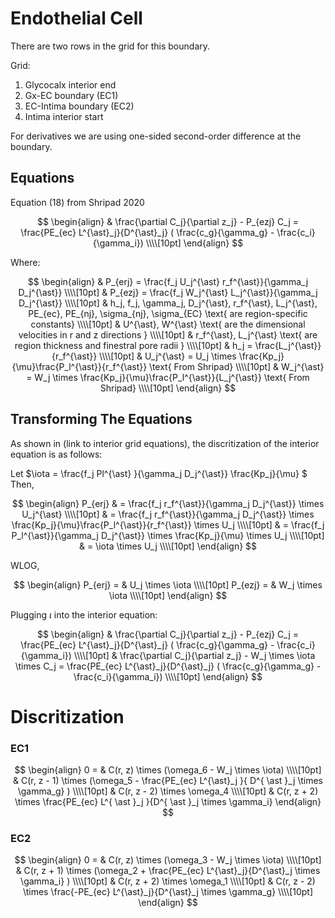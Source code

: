 # Endothelial Cell

There are two rows in the grid for this boundary.

Grid:   
1. Glycocalx interior end  
2. Gx-EC boundary (EC1)  
3. EC-Intima boundary (EC2)  
4. Intima interior start  
 
For derivatives we are using one-sided second-order difference at the boundary.


## Equations

Equation (18) from Shripad 2020

$$
\begin{align}
& \frac{\partial C_j}{\partial z_j} - P_{ezj} C_j = \frac{PE_{ec} L^{\ast}_j}{D^{\ast}_j} ( \frac{c_g}{\gamma_g} - \frac{c_i}{\gamma_i}) \\\\[10pt]
\end{align}
$$

Where:   

$$
\begin{align}
& P_{erj} = \frac{f_j U_j^{\ast} r_f^{\ast}}{\gamma_j D_j^{\ast}} \\\\[10pt]
& P_{ezj} = \frac{f_j W_j^{\ast} L_j^{\ast}}{\gamma_j D_j^{\ast}} \\\\[10pt]
& h_j, f_j, \gamma_j, D_j^{\ast}, r_f^{\ast}, L_j^{\ast}, PE_{ec}, PE_{nj}, \sigma_{nj}, \sigma_{EC} \text{ are region-specific constants} \\\\[10pt]
& U^{\ast}, W^{\ast} \text{ are the dimensional velocities in r and z directions } \\\\[10pt]
& r_f^{\ast}, L_j^{\ast} \text{ are region thickness and finestral pore radii } \\\\[10pt]
& h_j = \frac{L_j^{\ast}}{r_f^{\ast}} \\\\[10pt]
& U_j^{\ast} = U_j \times \frac{Kp_j}{\mu}\frac{P_l^{\ast}}{r_f^{\ast}} \text{ From Shripad} \\\\[10pt]
& W_j^{\ast} = W_j \times \frac{Kp_j}{\mu}\frac{P_l^{\ast}}{L_j^{\ast}} \text{ From Shripad} \\\\[10pt]
\end{align}
$$

## Transforming The Equations

As shown in (link to interior grid equations), the discritization of the interior equation is as follows: 

Let $\iota = \frac{f_j Pl^{\ast} }{\gamma_j D_j^{\ast}} \frac{Kp_j}{\mu} $  
Then, 

$$
\begin{align}
P_{erj} & = \frac{f_j r_f^{\ast}}{\gamma_j D_j^{\ast}} \times U_j^{\ast} \\\\[10pt]
& = \frac{f_j r_f^{\ast}}{\gamma_j D_j^{\ast}} \times \frac{Kp_j}{\mu}\frac{P_l^{\ast}}{r_f^{\ast}} \times U_j \\\\[10pt]
& = \frac{f_j P_l^{\ast}}{\gamma_j D_j^{\ast}} \times \frac{Kp_j}{\mu} \times U_j \\\\[10pt]
& = \iota \times U_j \\\\[10pt]
\end{align}
$$

WLOG,  

$$
\begin{align}
P_{erj} = & U_j \times \iota   \\\\[10pt]
P_{ezj} = & W_j \times \iota   \\\\[10pt]
\end{align}
$$ 

Plugging $\iota$ into the interior equation:  

$$
\begin{align}
& \frac{\partial C_j}{\partial z_j} - P_{ezj} C_j = \frac{PE_{ec} L^{\ast}_j}{D^{\ast}_j} ( \frac{c_g}{\gamma_g} - \frac{c_i}{\gamma_i}) \\\\[10pt]
& \frac{\partial C_j}{\partial z_j} - W_j \times \iota \times C_j = \frac{PE_{ec} L^{\ast}_j}{D^{\ast}_j} ( \frac{c_g}{\gamma_g} - \frac{c_i}{\gamma_i}) \\\\[10pt]
\end{align}
$$

# Discritization

### EC1

$$
\begin{align}
0 = & C(r, z) \times (\omega_6 - W_j \times \iota)  \\\\[10pt]  
& C(r, z - 1) \times (\omega_5 - \frac{PE_{ec} L^{\ast}_j }{ D^{ \ast }_j \times \gamma_g} ) \\\\[10pt] 
& C(r, z - 2) \times \omega_4 \\\\[10pt] 
& C(r, z + 2) \times \frac{PE_{ec} L^{ \ast }_j }{D^{ \ast }_j \times \gamma_i} 
\end{align} 
$$

<!--  
0 = & \omega_1 \\, P(r, z + 1 + 2) + \omega_2 \\, P(r, z + 1) + \omega_3 \\, P(r, z) \\\\[10pt]
-->


### EC2

$$
\begin{align}
0 = & C(r, z) \times (\omega_3 - W_j \times \iota)  \\\\[10pt]  
& C(r, z + 1) \times (\omega_2 + \frac{PE_{ec} L^{\ast}_j}{D^{\ast}_j \times \gamma_i} ) \\\\[10pt] 
& C(r, z + 2) \times \omega_1 \\\\[10pt] 
& C(r, z - 2) \times \frac{-PE_{ec} L^{\ast}_j}{D^{\ast}_j \times \gamma_g} \\\\[10pt] 
\end{align} 
$$



